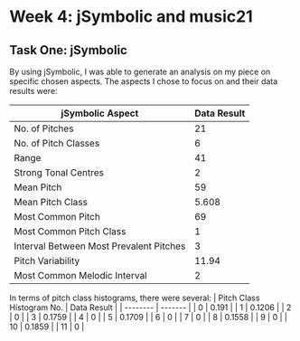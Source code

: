 # Week 4: jSymbolic and music21

## Task One: jSymbolic
By using jSymbolic, I was able to generate an analysis on my piece on specific chosen aspects. The aspects I chose to focus on and their data results were:

| jSymbolic Aspect   | Data Result |
| -------- | ------- |
| No. of Pitches | 21    |
| No. of Pitch Classes | 6     |
| Range    | 41    |
| Strong Tonal Centres | 2   |
| Mean Pitch | 59    |
| Mean Pitch Class   | 5.608  |
| Most Common Pitch | 69  |
| Most Common Pitch Class | 1    |
| Interval Between Most Prevalent Pitches   | 3  |
| Pitch Variability | 11.94   |
| Most Common Melodic Interval | 2    |


In terms of pitch class histograms, there were several:
| Pitch Class Histogram No.  | Data Result |
| -------- | ------- |
| 0 | 0.191 |
| 1 | 0.1206 |
| 2 | 0 |
| 3 |  0.1759 |
| 4 | 0 |
| 5 | 0.1709 |
| 6 | 0 |
| 7 | 0 |
| 8 | 0.1558 |
| 9  | 0 |
| 10 | 0.1859 |
| 11 | 0 |

